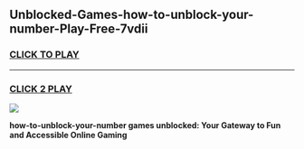 
## Unblocked-Games-how-to-unblock-your-number-Play-Free-7vdii
<h3>
<a href="https://premium76.site?title=how-to-unblock-your-number&ref=23A">CLICK TO PLAY</a></h3>
<hr>

<h3>
<a href="https://premium76.site?title=how-to-unblock-your-number&ref=23A">CLICK 2 PLAY</a>
  
</h3>

<a href="https://premium76.site?title=how-to-unblock-your-number&ref=23A"><img src="https://clearcache.store/games.png"></a>


**how-to-unblock-your-number games unblocked: Your Gateway to Fun and Accessible Online Gaming**
